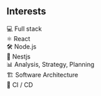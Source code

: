 
## Interests

  💻 Full stack  
  ⚛ React  
  🛠 Node.js  
  🦁 Nestjs    
  📊 Analysis, Strategy, Planning  
  🏗 Software Architecture  
  🧪 CI / CD
